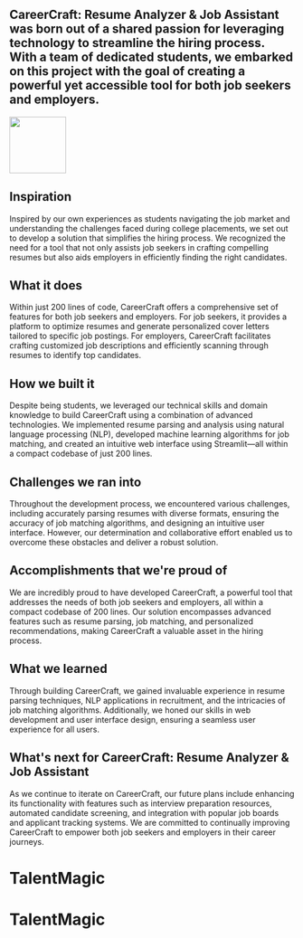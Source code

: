 ## CareerCraft: Resume Analyzer & Job Assistant was born out of a shared passion for leveraging technology to streamline the hiring process. With a team of dedicated students, we embarked on this project with the goal of creating a powerful yet accessible tool for both job seekers and employers.

<img src = 'images/logo.png' width=100 align=center>

## Inspiration

Inspired by our own experiences as students navigating the job market and understanding the challenges faced during college placements, we set out to develop a solution that simplifies the hiring process. We recognized the need for a tool that not only assists job seekers in crafting compelling resumes but also aids employers in efficiently finding the right candidates.

## What it does

Within just 200 lines of code, CareerCraft offers a comprehensive set of features for both job seekers and employers. For job seekers, it provides a platform to optimize resumes and generate personalized cover letters tailored to specific job postings. For employers, CareerCraft facilitates crafting customized job descriptions and efficiently scanning through resumes to identify top candidates.

## How we built it

Despite being students, we leveraged our technical skills and domain knowledge to build CareerCraft using a combination of advanced technologies. We implemented resume parsing and analysis using natural language processing (NLP), developed machine learning algorithms for job matching, and created an intuitive web interface using Streamlit—all within a compact codebase of just 200 lines.

## Challenges we ran into

Throughout the development process, we encountered various challenges, including accurately parsing resumes with diverse formats, ensuring the accuracy of job matching algorithms, and designing an intuitive user interface. However, our determination and collaborative effort enabled us to overcome these obstacles and deliver a robust solution.

## Accomplishments that we're proud of

We are incredibly proud to have developed CareerCraft, a powerful tool that addresses the needs of both job seekers and employers, all within a compact codebase of 200 lines. Our solution encompasses advanced features such as resume parsing, job matching, and personalized recommendations, making CareerCraft a valuable asset in the hiring process.

## What we learned

Through building CareerCraft, we gained invaluable experience in resume parsing techniques, NLP applications in recruitment, and the intricacies of job matching algorithms. Additionally, we honed our skills in web development and user interface design, ensuring a seamless user experience for all users.

## What's next for CareerCraft: Resume Analyzer & Job Assistant

As we continue to iterate on CareerCraft, our future plans include enhancing its functionality with features such as interview preparation resources, automated candidate screening, and integration with popular job boards and applicant tracking systems. We are committed to continually improving CareerCraft to empower both job seekers and employers in their career journeys.
# TalentMagic
# TalentMagic
